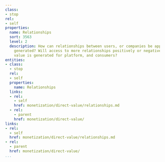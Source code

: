 ```yaml
---
class:
- stop
rel:
- self
properties:
  name: Relationships
  sort: 3563
  level: 2
  description: How can relationships between users, or companies be applied to value
    generated? Will access to more relationships positively or negatively impact how
    value is generated for platform, and consumers?
entities:
- class:
  - stop
  rel:
  - self
  properties:
    name: Relationships
  links:
  - rel:
    - self
    href: monetization/direct-value/relationships.md
  - rel:
    - parent
    href: monetization/direct-value/
links:
- rel:
  - self
  href: monetization/direct-value/relationships.md
- rel:
  - parent
  href: monetization/direct-value/
...
```

